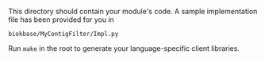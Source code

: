 This directory should contain your module's code.
A sample implementation file has been provided for you in

```biokbase/MyContigFilter/Impl.py```

Run `make` in the root to generate your language-specific client libraries.
